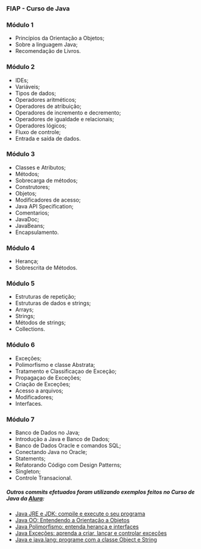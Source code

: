 ### FIAP - Curso de Java<br>

### Módulo 1
* Princípios da Orientação a Objetos;
* Sobre a linguagem Java;
* Recomendação de Livros.
  
### Módulo 2
* IDEs;
* Variáveis;
* Tipos de dados;
* Operadores aritméticos;
* Operadores de atribuição;
* Operadores de incremento e decremento;
* Operadores de igualdade e relacionais;
* Operadores lógicos;
* Fluxo de controle;
* Entrada e saída de dados.

### Módulo 3
* Classes e Atributos;
* Métodos;
* Sobrecarga de métodos;
* Construtores;
* Objetos;
* Modificadores de acesso;
* Java API Specification;
* Comentarios;
* JavaDoc;
* JavaBeans;
* Encapsulamento.

### Módulo 4
* Herança;
* Sobrescrita de Métodos.

### Módulo 5
* Estruturas de repetição;
* Estruturas de dados e strings;
* Arrays;
* Strings;
* Métodos de strings;
* Collections.

### Módulo 6
* Exceções;
* Polimorfismo e classe Abstrata;
* Tratamento e Classificaçao de Exceção;
* Propagaçao de Exceções;
* Criação de Exceções;
* Acesso a arquivos;
* Modificadores;
* Interfaces.

### Módulo 7
* Banco de Dados no Java;
* Introdução a Java e Banco de Dados;
* Banco de Dados Oracle e comandos SQL;
* Conectando Java no Oracle;
* Statements;
* Refatorando Código com Design Patterns;
* Singleton;
* Controle Transacional.

##### Outros commits efetuados foram utilizando exemplos feitos no Curso de Java da [Alura](https://www.alura.com.br):    
 * [Java JRE e JDK: compile e execute o seu programa](https://cursos.alura.com.br/course/java-primeiros-passos)
 * [Java OO: Entendendo a Orientação a Objetos](https://cursos.alura.com.br/course/java-introducao-orientacao-objetos)
 * [Java Polimorfismo: entenda herança e interfaces](https://cursos.alura.com.br/course/java-heranca-interfaces-polimorfismo)
 * [Java Exceções: aprenda a criar, lançar e controlar exceções](https://cursos.alura.com.br/course/java-excecoes)
 * [Java e java.lang: programe com a classe Object e String](https://cursos.alura.com.br/course/java-pacotes-e-java-lang)